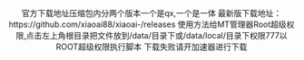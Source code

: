 <p align="center">官方下载地址压缩包内分两个版本一个是qx,一个是一体<a>
最新版下载地址：https://github.com/xiaoai88/xiaoai-/releases
使用方法给MT管理器Root超级权限,点击左上角根目录把文件放到/data/目录下或/data/local/目录下权限777以ROOT超级权限执行脚本</a>
下载失败请开加速器进行下载
</p>
